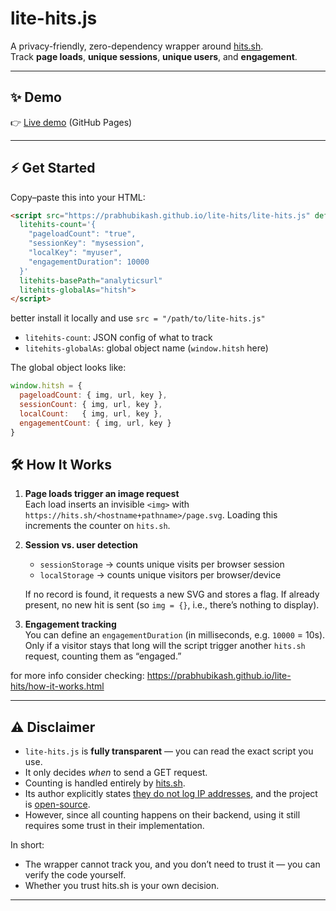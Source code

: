 # lite-hits.js

A privacy-friendly, zero-dependency wrapper around [hits.sh](https://hits.sh).  
Track **page loads**, **unique sessions**, **unique users**, and **engagement**.

---

## ✨ Demo
👉 [Live demo](https://prabhubikash.github.io/lite-hits) (GitHub Pages)

---

## ⚡ Get Started

Copy–paste this into your HTML:

```html
<script src="https://prabhubikash.github.io/lite-hits/lite-hits.js" defer
  litehits-count='{
    "pageloadCount": "true",
    "sessionKey": "mysession",
    "localKey": "myuser",
    "engagementDuration": 10000
  }'
  litehits-basePath="analyticsurl"
  litehits-globalAs="hitsh">
</script>
```
better install it locally and use `src = "/path/to/lite-hits.js"`
* `litehits-count`: JSON config of what to track
* `litehits-globalAs`: global object name (`window.hitsh` here)

The global object looks like:
```js
window.hitsh = {
  pageloadCount: { img, url, key },
  sessionCount: { img, url, key },
  localCount:   { img, url, key },
  engagementCount: { img, url, key }
}
```

## 🛠 How It Works
1. **Page loads trigger an image request**  
   Each load inserts an invisible `<img>` with
   `https://hits.sh/<hostname+pathname>/page.svg`.
   Loading this increments the counter on `hits.sh`.

2. **Session vs. user detection**

   * `sessionStorage` → counts unique visits per browser session
   * `localStorage` → counts unique visitors per browser/device

   If no record is found, it requests a new SVG and stores a flag.
   If already present, no new hit is sent (so `img = {}`, i.e., there’s nothing to display).

3. **Engagement tracking**  
   You can define an `engagementDuration` (in milliseconds, e.g. `10000` = 10s).  
   Only if a visitor stays that long will the script trigger another `hits.sh` request, counting them as “engaged.”

for more info consider checking: https://prabhubikash.github.io/lite-hits/how-it-works.html

---

## ⚠️ Disclaimer

* `lite-hits.js` is **fully transparent** — you can read the exact script you use.
* It only decides *when* to send a GET request.
* Counting is handled entirely by [hits.sh](https://hits.sh).
* Its author explicitly states [they do not log IP addresses](https://github.com/StevenBlack/hosts/issues/2252), and the project is [open-source](https://github.com/silentsoft/hits).
* However, since all counting happens on their backend, using it still requires some trust in their implementation.

In short:
- The wrapper cannot track you, and you don’t need to trust it — you can verify the code yourself.
- Whether you trust hits.sh is your own decision.

---
